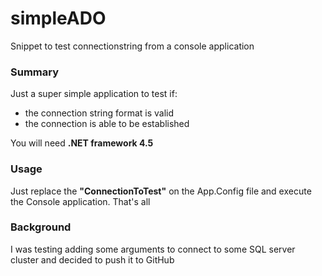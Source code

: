 # simpleADO
Snippet to test connectionstring from a console application

### Summary
Just a super simple application to test  if:
- the connection string format is valid
- the connection is able to be established

You will need **.NET framework 4.5**

### Usage
Just replace the **"ConnectionToTest"** on the App.Config file and execute the Console application. That's all

### Background
I was testing adding some arguments to connect to some SQL server cluster and decided to push it to GitHub